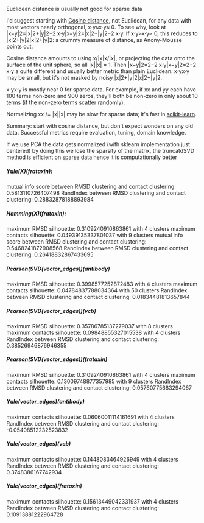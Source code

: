 Euclidean distance is usually not good for sparse data 

I'd suggest starting with [Cosine distance](http://en.wikipedia.org/wiki/Cosine_similarity), not Euclidean, for any data with most vectors nearly orthogonal, x⋅y≈x⋅y≈ 0.
To see why, look at |x−y|2=|x|2+|y|2−2 x⋅y|x−y|2=|x|2+|y|2−2 x⋅y.
If x⋅y≈x⋅y≈ 0, this reduces to |x|2+|y|2|x|2+|y|2: a crummy measure of distance, as Anony-Mousse points out.

Cosine distance amounts to using x/|x|x/|x|, or projecting the data onto the surface of the unit sphere, so all |x||x| = 1. Then |x−y|2=2−2 x⋅y|x−y|2=2−2 x⋅y
a quite different and usually better metric than plain Euclidean. x⋅yx⋅y may be small, but it's not masked by noisy |x|2+|y|2|x|2+|y|2.

x⋅yx⋅y is mostly near 0 for sparse data. For example, if xx and yy each have 100 terms non-zero and 900 zeros, they'll both be non-zero in only about 10 terms (if the non-zero terms scatter randomly).

Normalizing xx /= |x||x| may be slow for sparse data; it's fast in [scikit-learn](http://scikit-learn.org/stable/developers/utilities.html#efficient-routines-for-sparse-matrices).

Summary: start with cosine distance, but don't expect wonders on any old data.
Successful metrics require evaluation, tuning, domain knowledge.

If we use PCA the data gets normalized (with sklearn implementation just centered) by doing this we lose the sparsity of the matrix, the truncatdSVD method is efficient on sparse data hence it is computationally better 

##### Yule(X)(frataxin):

mutual info score between RMSD clustering and contact clustering: 0.5813110726407498
RandIndex between RMSD clustering and contact clustering: 0.28832878188893984

##### Hamming(X)(frataxin):

maximum RMSD silhouette: 0.3109240910863861 with 4 clusters
maximum contacts silhouette: 0.04939135337801037 with 9 clusters
mutual info score between RMSD clustering and contact clustering: 0.5468241872908568
RandIndex between RMSD clustering and contact clustering: 0.26418832867433695

##### Pearson(SVD(vector_edges))(antibody)

maximum RMSD silhouette: 0.3998577252872483 with 4 clusters
maximum contacts silhouette: 0.04784837788034364 with 50 clusters
RandIndex between RMSD clustering and contact clustering: 0.01834481813657844

##### Pearson(SVD(vector_edges))(vcb)

maximum RMSD silhouette: 0.35786785137279037 with 8 clusters
maximum contacts silhouette: 0.09848855327015538 with 4 clusters
RandIndex between RMSD clustering and contact clustering: 0.38526946876946355

##### Pearson(SVD(vector_edges))(frataxin)

maximum RMSD silhouette: 0.3109240910863861 with 4 clusters
maximum contacts silhouette: 0.13009748877357985 with 9 clusters
RandIndex between RMSD clustering and contact clustering: 0.05760775683294067

##### Yule(vector_edges)(antibody)

maximum contacts silhouette: 0.06060011114161691 with 4 clusters
RandIndex between RMSD clustering and contact clustering: -0.05408512232523832

##### Yule(vector_edges)(vcb)

maximum contacts silhouette: 0.1448083464926949 with 4 clusters
RandIndex between RMSD clustering and contact clustering: 0.3748386167742934

##### Yule(vector_edges)(frataxin)

maximum contacts silhouette: 0.15613449042331937 with 4 clusters
RandIndex between RMSD clustering and contact clustering: 0.10913881222964728



